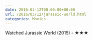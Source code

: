```yaml
---
date: 2016-03-12T00:00:00+00:00
url: /2016/03/12/jurassic-world.html
categories: Movies
---
```

Watched Jurassic World (2015) - ★★★




